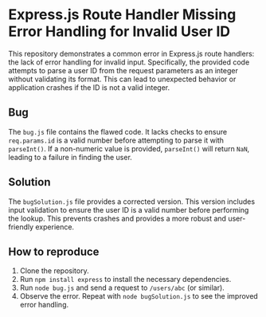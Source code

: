 # Express.js Route Handler Missing Error Handling for Invalid User ID

This repository demonstrates a common error in Express.js route handlers: the lack of error handling for invalid input.  Specifically, the provided code attempts to parse a user ID from the request parameters as an integer without validating its format.  This can lead to unexpected behavior or application crashes if the ID is not a valid integer.

## Bug
The `bug.js` file contains the flawed code.  It lacks checks to ensure `req.params.id` is a valid number before attempting to parse it with `parseInt()`.  If a non-numeric value is provided, `parseInt()` will return `NaN`, leading to a failure in finding the user.

## Solution
The `bugSolution.js` file provides a corrected version. This version includes input validation to ensure the user ID is a valid number before performing the lookup. This prevents crashes and provides a more robust and user-friendly experience.

## How to reproduce
1. Clone the repository.
2. Run `npm install express` to install the necessary dependencies.
3. Run `node bug.js` and send a request to `/users/abc` (or similar).
4. Observe the error. Repeat with `node bugSolution.js` to see the improved error handling.